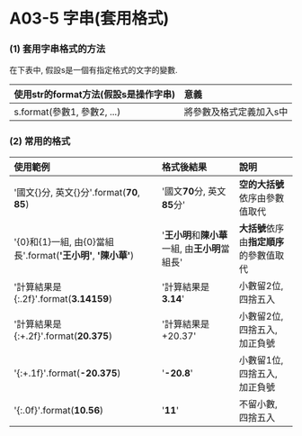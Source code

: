# A03-5 字串(套用格式)


### (1) 套用字串格式的方法

在下表中, 假設s是一個有指定格式的文字的變數.

| 使用str的format方法(假設s是操作字串) | 意義 |
|:---------|:------|
| s.format(參數1, 參數2, ...) | 將參數及格式定義加入s中 |


### (2) 常用的格式

| 使用範例 | 格式後結果 |  說明  |
|:---------|:------|:--------|
| '國文{}分, 英文{}分'.format(**70**, **85**) | '國文**70**分, 英文**85**分' | **空的大括號**依序由參數值取代|
| '{0}和{1}一組, 由{0}當組長'.format(**'王小明'**, **'陳小華'**) | '**王小明**和**陳小華**一組, 由**王小明**當組長' | **大括號**依序由**指定順序**的參數值取代|
| '計算結果是{:.2f}'.format(**3.14159**) | '計算結果是**3.14**' | 小數留2位, 四捨五入 |
| '計算結果是{:+.2f}'.format(**20.375**) | '計算結果是+20.37' | 小數留2位, 四捨五入, 加正負號 |
| '{:+.1f}'.format(**-20.375**) | '**-20.8**' | 小數留1位, 四捨五入, 加正負號 |
| '{:.0f}'.format(**10.56**) | '**11**' |不留小數, 四捨五入 |
